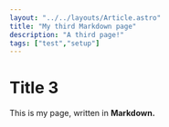 ```yaml
---
layout: "../../layouts/Article.astro"
title: "My third Markdown page"
description: "A third page!"
tags: ["test","setup"]
---
```


# Title 3

This is my page, written in **Markdown.**
